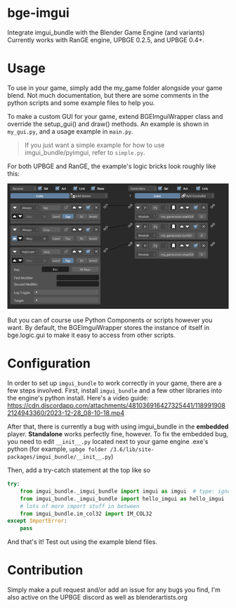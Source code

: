 # bge-imgui
Integrate imgui_bundle with the Blender Game Engine (and variants)
Currently works with RanGE engine, UPBGE 0.2.5, and UPBGE 0.4+.

# Usage
To use in your game, simply add the my_game folder alongside your game blend. 
Not much documentation, but there are some comments in the python scripts
and some example files to help you.

To make a custom GUI for your game, extend BGEImguiWrapper class and 
override the setup_gui() and draw() methods. 
An example is shown in `my_gui.py`, and a usage example in `main.py`.

> If you just want a simple example for how to use imgui_bundle/pyimgui, refer to `simple.py`.

For both UPBGE and RanGE, the example's logic bricks look roughly like this:

![example bricks](doc/ExampleBricksBetter.png)

But you can of course use Python Components or scripts however you want. 
By default, the BGEImguiWrapper stores the instance of itself in bge.logic.gui to make it easy to access from other scripts.

# Configuration
In order to set up `imgui_bundle` to work correctly in your game, there are a few steps involved.
First, install `imgui_bundle` and a few other libraries into the engine's python install.
Here's a video guide: https://cdn.discordapp.com/attachments/481036916427325441/1189919082124943360/2023-12-28_08-10-18.mp4

After that, there is currently a bug with using imgui_bundle in the **embedded** player. **Standalone**
works perfectly fine, however. To fix the embedded bug, you need to edit `__init__.py` located next
to your game engine .exe's python (for example, `upbge folder /3.6/lib/site-packages/imgui_bundle/__init__.py`)

Then, add a try-catch statement at the top like so
```py
try:
    from imgui_bundle._imgui_bundle import imgui as imgui  # type: ignore
    from imgui_bundle._imgui_bundle import hello_imgui as hello_imgui
    # lots of more import stuff in between
    from imgui_bundle.im_col32 import IM_COL32
except ImportError:
    pass
```
And that's it! Test out using the example blend files.

# Contribution
Simply make a pull request and/or add an issue for any bugs you find, I'm also active on the UPBGE discord as well as blenderartists.org

